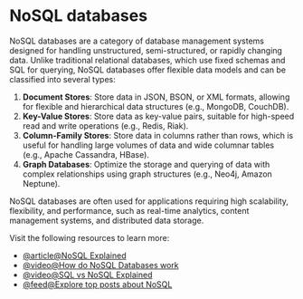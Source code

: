 # NoSQL databases

NoSQL databases are a category of database management systems designed for handling unstructured, semi-structured, or rapidly changing data. Unlike traditional relational databases, which use fixed schemas and SQL for querying, NoSQL databases offer flexible data models and can be classified into several types:

1. **Document Stores**: Store data in JSON, BSON, or XML formats, allowing for flexible and hierarchical data structures (e.g., MongoDB, CouchDB).
2. **Key-Value Stores**: Store data as key-value pairs, suitable for high-speed read and write operations (e.g., Redis, Riak).
3. **Column-Family Stores**: Store data in columns rather than rows, which is useful for handling large volumes of data and wide columnar tables (e.g., Apache Cassandra, HBase).
4. **Graph Databases**: Optimize the storage and querying of data with complex relationships using graph structures (e.g., Neo4j, Amazon Neptune).

NoSQL databases are often used for applications requiring high scalability, flexibility, and performance, such as real-time analytics, content management systems, and distributed data storage.

Visit the following resources to learn more:

- [@article@NoSQL Explained](https://www.mongodb.com/nosql-explained)
- [@video@How do NoSQL Databases work](https://www.youtube.com/watch?v=0buKQHokLK8)
- [@video@SQL vs NoSQL Explained](https://www.youtube.com/watch?v=ruz-vK8IesE)
- [@feed@Explore top posts about NoSQL](https://app.daily.dev/tags/nosql?ref=roadmapsh)
